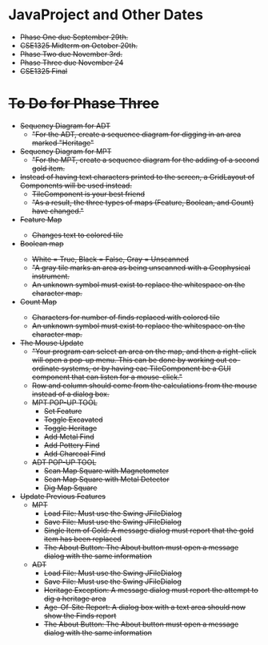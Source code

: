 <h1>JavaProject and Other Dates</h1>

<ul>
<li><strike>Phase One due September 29th.</li>
<li><strike>CSE1325 Midterm on October 20th.</li>
<li><strike>Phase Two due November 3rd.</li>
<li>Phase Three due November 24</li>
<li>CSE1325 Final</li>
</ul>


<h1>To Do for Phase Three</h1>
<ul>
<li>Sequency Diagram for ADT
  <ul><li>"For the ADT, create a sequence diagram for digging in an area marked "Heritage"</ul>
<li>Sequency Diagram for MPT
  <ul><li>"For the MPT, create a sequence diagram for the adding of a second gold item.</ul>
<li><strike>Instead of having text characters printed to the screen, a GridLayout of Components will be used instead.
  <ul>
  <li>TileComponent is your best friend
  <li>"As a result, the three types of maps (Feature, Boolean, and Count) have changed."</strike></ul>
<li><strike>Feature Map
  <ul><li>Changes text to colored tile</ul>
<li><strike>Boolean map
  <ul><li>White = True, Black = False, Gray = Unscanned
  <li>"A gray tile marks an area as being unscanned with a Geophysical instrument.
  <li>An unknown symbol must exist to replace the whitespace on the character map.</strike></ul>
<li><strike>Count Map
  <ul><li>Characters for number of finds replaced with colored tile
  <li>An unknown symbol must exist to replace the whitespace on the character map.</strike></ul>
<li>The Mouse Update
  <ul><li><strike>"Your program can select an area on the map, and then a right-click will open a pop-up menu. This can be done by working out co-ordinate systems, or by having eac TileComponent be a GUI component that can listen for a mouse-click."</strike></strike>
  <li>Row and column should come from the calculations from the mouse instead of a dialog box.
  <li> MPT POP-UP TOOL
    <ul><li>Set Feature
    <li>Toggle Excavated
    <li>Toggle Heritage
    <li>Add Metal Find
    <li>Add Pottery Find
    <li>Add Charcoal Find
    </ul>
  <li> ADT POP-UP TOOL
    <ul><li>Scan Map Square with Magnetometer
    <li>Scan Map Square with Metal Detector
    <li>Dig Map Square</ul>
  </ul>
<li><strike>Update Previous Features</strike>
  <ul><li><strike>MPT</strike>
    <ul><li><strike>Load File: Must use the Swing JFileDialog</strike>
    <li><strike>Save File: Must use the Swing JFileDialog</strike>
    <li><strike>Single Item of Gold: A message dialog must report that the gold item has been replaced</strike>
    <li><strike>The About Button: The About button must open a message dialog with the same information</strike>
    </ul>
  <li>ADT
    <ul><li><strike>Load File: Must use the Swing JFileDialog</strike>
    <li><strike>Save File: Must use the Swing JFileDialog</strike>
    <li><strike>Heritage Exception: A message dialog must report the attempt to dig a heritage area</strike>
    <li><strike>Age-Of-Site Report: A dialog box with a text area should now show the Finds report</strike>
    <li><strike>The About Button: The About button must open a message dialog with the same information</strike>
    </ul>
  </ul>
